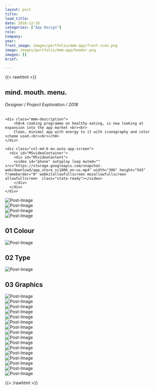 ```yaml
---
layout: post
title:
lead_title:
date: 2018-12-26
categories: ["App Design"]
role:
Company:
year:
front_image: images/portfolio/mmm-app/front-icon.png
image: images/portfolio/mmm-app/header.png
images: []
brief:

---
```


{{< rawhtml >}}

<div class="row">

  <div class="col-md-6 mx-auto mmm">

  <div class="project-title mmm-title">
        <h2>mind. mouth. menu. </h2>
        <h6> Designer   /   Project Exploration  /  2018 </h6>
  </div>

    <div class="mmm-description">
        <h8>A cooking programme on healthy eating, is now looking at expansion into the app market <br><br>
        Clean, minimal app with energy to it with iconography and color scheme used.<br><br></h8>
    </div>
  </div>

    <div class="col-md-6 mx-auto app-screen">
      <div id="MSvideoContainer">
        <div id="MSvideoContent">
        <video id="phone" autoplay loop muted="" src="https://storage.googleapis.com/snapchat-web/download/app_store_sc1806_en-us.mp4" width="306" height="543" frameborder="0" webkitallowfullscreen mozallowfullscreen allowfullscreen  class="state-ready"></video>
        </div>
      </div>
    </div>
</div>

<!-- SCREENS -->
<div class="row">
    <div class="col-md-3 mx-auto mmm-app">
        <img src="/images/portfolio/mmm-app/loading-screen.png" alt="Post-Image" class="w-100 mb-3 padding-0">
    </div>
    <div class="col-md-3 mx-auto mmm-app">
        <img src="/images/portfolio/mmm-app/home page.png" alt="Post-Image" class="w-100 mb-3 padding-0">
    </div>
    <div class="col-md-3 mx-auto mmm-app">
        <img src="/images/portfolio/mmm-app/recipe-favourited.png" alt="Post-Image" class="w-100 mb-3 padding-0">
    </div>
    <div class="col-md-3 mx-auto mmm-app">
        <img src="/images/portfolio/mmm-app/profile-favourites.png" alt="Post-Image" class="w-100 mb-3 padding-0">
    </div>
</div>

<!-- STYLE TILE -->
<div class="row">
    <div class="col-md-6 mx-auto">
    <div class="style-tile">
      <div class="style-tile-line">
        <h2>01 Colour</h2>
      </div>
    </div>
        <img src="/images/portfolio/mmm-app/colors.png" alt="Post-Image" class="w-100 mb-3 padding-0">
    </div>
    <div class="col-md-6 mx-auto">
    <div class="style-tile">
      <div class="style-tile-line">
        <h2>02 Type</h2>
      </div>
    </div>
            <img src="/images/portfolio/mmm-app/type.png" alt="Post-Image" class="w-100 mb-3 padding-0">
    </div>
</div>

<!-- ICONS -->
<div class="style-tile">
  <div class="style-tile-line">
    <h2>03 Graphics</h2>
  </div>
</div>
<div class="row">
    <div class="col-md-1 mx-auto icon-mmm">
        <img onmouseout="this.src='/images/portfolio/mmm-app/1x/home.png'"
        onmouseover="this.src='/images/portfolio/mmm-app/1x/home-active.png'"
        alt="Post-Image" class="w-10 mb-1 img-fluid">
    </div>
    <div class="col-md-1 mx-auto icon-mmm">
        <img onmouseout="this.src='/images/portfolio/mmm-app/1x/notifications.png'"
        onmouseover="this.src='/images/portfolio/mmm-app/1x/notifications-active.png'"
        alt="Post-Image" class="w-10 mb-1 img-fluid">
    </div>
    <div class="col-md-1 mx-auto icon-mmm">
        <img onmouseout="this.src='/images/portfolio/mmm-app/1x/search.png'"
        onmouseover="this.src='/images/portfolio/mmm-app/1x/search-active.png'"
        alt="Post-Image" class="w-10 mb-1 img-fluid">
    </div>
    <div class="col-md-1 mx-auto icon-mmm ">
        <img onmouseout="this.src='/images/portfolio/mmm-app/1x/cart.png'"
        onmouseover="this.src='/images/portfolio/mmm-app/1x/cart-active.png'"
        alt="Post-Image" class="w-30 mb-1 img-fluid">
    </div>
    <div class="col-md-1 mx-auto icon-mmm">
        <img onmouseout="this.src='/images/portfolio/mmm-app/1x/profile.png'"
        onmouseover="this.src='/images/portfolio/mmm-app/1x/profile-active.png'"
        alt="Post-Image" class="w-30 mb-1 img-fluid">
    </div>
    <div class="col-md-1 mx-auto icon-mmm">
        <img onmouseout="this.src='/images/portfolio/mmm-app/1x/progress.png'"
        onmouseover="this.src='/images/portfolio/mmm-app/1x/progress-active.png'"
        alt="Post-Image" class="w-30 mb-1 img-fluid">
    </div>
    <div class="col-md-1 mx-auto icon-mmm">
        <img onmouseout="this.src='/images/portfolio/mmm-app/1x/like.png'"
        onmouseover="this.src='/images/portfolio/mmm-app/1x/like-active.png'"
        alt="Post-Image" class="w-30 mb-1 img-fluid">
    </div>
    <div class="col-md-1 mx-auto icon-mmm">
        <img onmouseout="this.src='/images/portfolio/mmm-app/1x/weight.png'"
        onmouseover="this.src='/images/portfolio/mmm-app/1x/weight-active.png'"
        alt="Post-Image" class="w-30 mb-1 img-fluid">
    </div>
    <div class="col-md-1 mx-auto icon-mmm">
        <img onmouseout="this.src='/images/portfolio/mmm-app/1x/drink.png'"
        onmouseover="this.src='/images/portfolio/mmm-app/1x/drink-active.png'"
        alt="Post-Image" class="w-30 mb-1 img-fluid">
    </div>
    <div class="col-md-1 mx-auto icon-mmm">
        <img onmouseout="this.src='/images/portfolio/mmm-app/1x/health.png'"
        onmouseover="this.src='/images/portfolio/mmm-app/1x/health-active.png'"
        alt="Post-Image" class="w-30 mb-1 img-fluid">
    </div>
</div>

<!-- CATEGORIES -->
<div class="category-cards">
  <div class="row">
      <div class="col-md-3 mx-auto category-card">
          <img src="/images/portfolio/mmm-app/1x/1.png"" alt="Post-Image" class="w-100 mb-1 padding-0">
      </div>
      <div class="col-md-3 mx-auto category-card">
          <img src="/images/portfolio/mmm-app/1x/2.png"" alt="Post-Image" class="w-100 mb-1 padding-0">
      </div>
      <div class="col-md-3 mx-auto category-card">
          <img src="/images/portfolio/mmm-app/1x/3.png" alt="Post-Image" class="w-100 mb-1 padding-0">
      </div>
      <div class="col-md-3 mx-auto category-card">
          <img src="/images/portfolio/mmm-app/1x/4.png"" alt="Post-Image" class="w-100 mb-1 padding-0">
      </div>
    </div>
</div>

<!-- APRON -->
<div class="row">
    <div class="col-md-12 mx-auto">
        <img src="/images/portfolio/mmm-app/apron.gif" alt="Post-Image" class="w-100 mb-3 padding-0">
    </div>
</div>

<!-- PATTERN -->
<div class="row">
    <div class="col-md-12 mx-auto">
        <img src="/images/portfolio/mmm-app/strip.png" alt="Post-Image" class="w-100 mb-3 padding-0">
    </div>
</div>

{{< /rawhtml >}}
